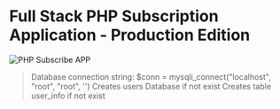 # Full Stack PHP Subscription Application - Production Edition

<img src="img/PHP-Subscribe-App.jpg" width="auto" title="PHP Subscribe APP" />

> Database connection string: $conn = mysqli_connect("localhost", "root", "root", '')
> Creates users Database if not exist
> Creates table user_info if not exist
